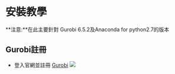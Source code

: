 # 安裝教學
**注意:**在此主要針對 Gurobi 6.5.2及Anaconda for python2.7的版本
## Gurobi註冊
* 登入官網並註冊
[Gurobi](https://www.gurobi.com/index)
![](https://github.com/wurmen/Gurobi-Python/blob/master/gurobi%E8%A8%BB%E5%86%8A/%E5%AE%89%E8%A3%9D%E4%B8%A6%E8%A8%BB%E5%86%8A.png)

